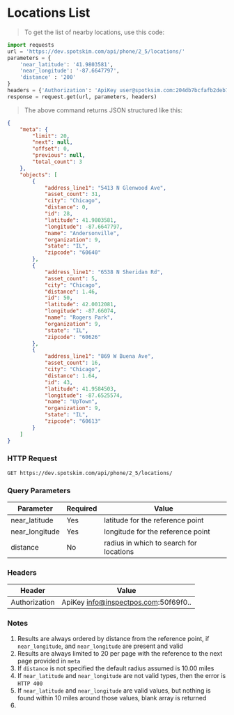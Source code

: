 # Locations List
> To get the list of nearby locations, use this code:

```python
import requests
url = 'https://dev.spotskim.com/api/phone/2_5/locations/'
parameters = {
    'near_latitude': '41.9803581', 
    'near_longitude': '-87.6647797',
    'distance' : '200'
}
headers = {'Authorization': 'ApiKey user@spotksim.com:204db7bcfafb2deb7506b89eb3b9b715b09905c8'}
response = request.get(url, parameters, headers)
```

> The above command returns JSON structured like this:

```json
{
    "meta": {
        "limit": 20,
        "next": null,
        "offset": 0,
        "previous": null,
        "total_count": 3
    },
    "objects": [
        {
            "address_line1": "5413 N Glenwood Ave",
            "asset_count": 31,
            "city": "Chicago",
            "distance": 0,
            "id": 28,
            "latitude": 41.9803581,
            "longitude": -87.6647797,
            "name": "Andersonville",
            "organization": 9,
            "state": "IL",
            "zipcode": "60640"
        },
        {
            "address_line1": "6538 N Sheridan Rd",
            "asset_count": 5,
            "city": "Chicago",
            "distance": 1.46,
            "id": 50,
            "latitude": 42.0012081,
            "longitude": -87.66074,
            "name": "Rogers Park",
            "organization": 9,
            "state": "IL",
            "zipcode": "60626"
        },
        {
            "address_line1": "869 W Buena Ave",
            "asset_count": 16,
            "city": "Chicago",
            "distance": 1.64,
            "id": 43,
            "latitude": 41.9584503,
            "longitude": -87.6525574,
            "name": "UpTown",
            "organization": 9,
            "state": "IL",
            "zipcode": "60613"
        }
    ]
}
```

### HTTP Request
`GET https://dev.spotskim.com/api/phone/2_5/locations/`

### Query Parameters
Parameter | Required | Value
--------  | -------- | -----
near_latitude | Yes    | latitude for the reference point
near_longitude| Yes    | longitude for the reference point
distance      | No    | radius in which to search for locations

### Headers
Header | Value
------ | -----
Authorization | ApiKey info@inspectpos.com:50f69f0..

### Notes
1. Results are always ordered by distance from the reference point, if `near_longitude`, and `near_longitude` are present and valid 
2. Results are always limited to 20 per page with the reference to the next page provided in `meta`
3. If `distance` is not specified the default radius assumed is 10.00 miles 
4. If `near_latitude` and `near_longitude` are not valid types, then the error is `HTTP 400`
5. If `near_latitude` and `near_longitude` are valid values, but nothing is found within 10 miles around those values, blank array is returned
6. 
